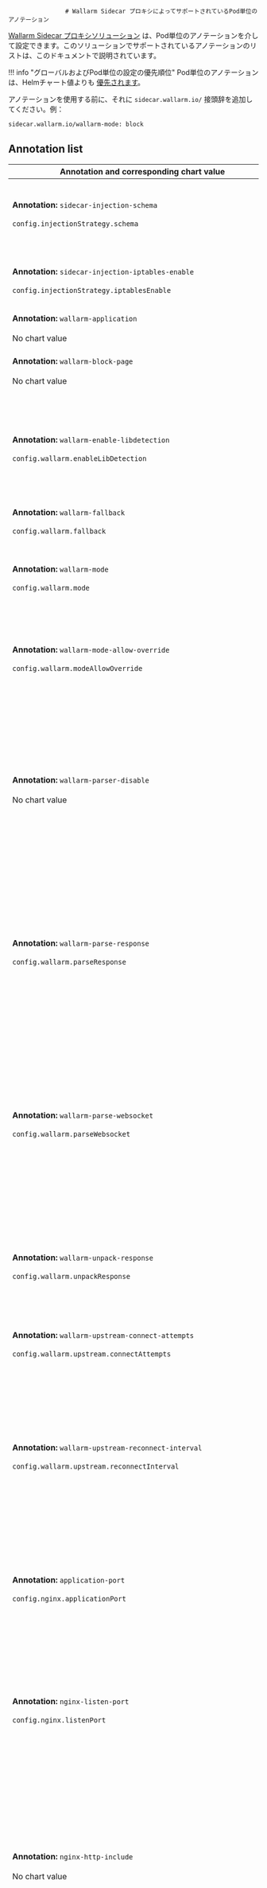 					# Wallarm Sidecar プロキシによってサポートされているPod単位のアノテーション

[Wallarm Sidecar プロキシソリューション](deployment.ja.md) は、Pod単位のアノテーションを介して設定できます。このソリューションでサポートされているアノテーションのリストは、このドキュメントで説明されています。

!!! info "グローバルおよびPod単位の設定の優先順位"
    Pod単位のアノテーションは、Helmチャート値よりも [優先されます](customization.ja.md#configuration-area)。

アノテーションを使用する前に、それに `sidecar.wallarm.io/` 接頭辞を追加してください。例：

```bash
sidecar.wallarm.io/wallarm-mode: block
```
## Annotation list

| Annotation and corresponding chart value                          | Description                                                      | 
|-------------------------------------|------------------------------------------------------------------|
| **Annotation:** `sidecar-injection-schema`<br><br>`config.injectionStrategy.schema` | [Pattern of Wallarm container deployment](customization.ja.md#single-and-split-deployment-of-containers): `single` (default) or `split`.                                                                                                                                                                                                                                                                     |
| **Annotation:** `sidecar-injection-iptables-enable`<br><br>`config.injectionStrategy.iptablesEnable` | [Whether to start the `iptables` init container](customization.ja.md#incoming-traffic-interception-port-forwarding): `true` (default) or `false`.                                                                                                                                                                                                                                |
| **Annotation:** `wallarm-application`<br><br>No chart value      | [Wallarm application ID](../../../user-guides/settings/applications.ja.md).                                                                                                                                                                                                                                                                           |
| **Annotation:** `wallarm-block-page`<br><br>No chart value | [Blocking page and error code](../../../admin-en/configuration-guides/configure-block-page-and-code.ja.md) to return to blocked requests.                                                                                                                                                        |
| **Annotation:** `wallarm-enable-libdetection`<br><br>`config.wallarm.enableLibDetection`                         | Whether to additionally validate the SQL Injection attacks using the [libdetection](../../../about-wallarm/protecting-against-attacks.ja.md#libdetection-overview) library: `on` (default) or `off`.                                                                                                                                                                                                             |
| **Annotation:** `wallarm-fallback`<br><br>`config.wallarm.fallback`                                          | [Wallarm fallback mode](../../../admin-en/configure-parameters-en.ja.md#wallarm_fallback): `on` (default) or  `off`. |
| **Annotation:** `wallarm-mode`<br><br>`config.wallarm.mode`                                              | [Traffic filtration mode](../../../admin-en/configure-wallarm-mode.ja.md): `monitoring` (default), `safe_blocking`, `block` or `off`.                                                                                                                                                                                                                                                                       |
| **Annotation:** `wallarm-mode-allow-override`<br><br>`config.wallarm.modeAllowOverride`                                 | Manages the [ability to override the `wallarm_mode` values via settings in the Cloud](../../../admin-en/configure-wallarm-mode.ja.md#setting-up-priorities-of-the-filtration-mode-configuration-methods-using-wallarm_mode_allow_override): `on` (default), `off` or `strict`.                                                                                                                                                                                       |
| **Annotation:** `wallarm-parser-disable`<br><br>No chart value                                                               | Allows to disable [parsers](../../../user-guides/rules/request-processing.ja.md). The directive values correspond to the name of the parser to be disabled, e.g. `json`. Multiple parsers can be specified, dividing by semicolon, e.g. `json;base64`.                                                                                                                     |
| **Annotation:** `wallarm-parse-response`<br><br>`config.wallarm.parseResponse`                                     | Whether to analyze the application responses for attacks: `on` (default) or `off`. Response analysis is required for vulnerability detection during [passive detection](../../../about-wallarm/detecting-vulnerabilities.ja.md#passive-detection) and [active threat verification](../../../about-wallarm/detecting-vulnerabilities.ja.md#active-threat-verification).                                                                                                                                                                                                                                            |
| **Annotation:** `wallarm-parse-websocket`<br><br>`config.wallarm.parseWebsocket`                                    | Wallarm has full WebSockets support. By default, the WebSockets' messages are not analyzed for attacks. To force the feature, activate the API Security [subscription plan](../../../about-wallarm/subscription-plans.ja.md#subscription-plans) and use this annotation: `on` or `off` (default).                                                                                                                                                                                                                                                 |
| **Annotation:** `wallarm-unpack-response`<br><br>`config.wallarm.unpackResponse`                                    | Whether to decompress compressed data returned in the application response: `on` (default) or `off`.                                                                                                                                                                                                                          |
| **Annotation:** `wallarm-upstream-connect-attempts`<br><br>`config.wallarm.upstream.connectAttempts`                          | Defines the number of immediate reconnects to Tarantool or Wallarm API.                                                                                                                                                                                                                                         |
| **Annotation:** `wallarm-upstream-reconnect-interval`<br><br>`config.wallarm.upstream.reconnectInterval`                        | Defines the interval between attempts to reconnect to Tarantool or Wallarm API after the number of unsuccessful attempts has exceeded the threshold for the number of immediate reconnects.                                                                                                                                                                                                                                |
| **Annotation:** `application-port`<br><br>`config.nginx.applicationPort`                                     | Wallarm container awaits for incoming requests to go to this port if [no exposed application pod ports were found](customization.ja.md#application-container-port-auto-discovery).                                                                                             |
| **Annotation:** `nginx-listen-port`<br><br>`config.nginx.listenPort`                                          | Port listened by the Wallarm container. This port is reserved for using by the Wallarm sidecar solution, in cannot be the same as `application-port`.                                                                                                                                                                 |
| **Annotation:** `nginx-http-include`<br><br>No chart value                                                               | Array of paths to the NGINX configuration files that should be [included on the `http` level of NGINX configuration](customization.ja.md#using-custom-nginx-configuration). The file should be mounted to the container and this path should point to the file in the container.                                                                                                            |
| **Annotation:** `nginx-http-snippet`<br><br>No chart value                                                               | [Additional inline config](customization.ja.md#using-custom-nginx-configuration) that should be included on the `http` level of NGINX configuration.                                                                                                                                      |
| **Annotation:** `nginx-server-include`<br><br>No chart value                                                               | Array of paths to the NGINX configuration files that should be [included on the `server` level of NGINX configuration](customization.ja.md#using-custom-nginx-configuration). The file should be mounted to the container and this path should point to the file in the container.                                                                                                            |
| **Annotation:** `nginx-server-snippet`<br><br>No chart value                                                               | [Additional inline config](customization.ja.md#using-custom-nginx-configuration) that should be included on the `server` level of NGINX configuration.                                                                                                                                      |
| **Annotation:** `nginx-location-include`<br><br>No chart value                                                               | Array of paths to the NGINX configuration files that should be [included on the `location` level of NGINX configuration](customization.ja.md#using-custom-nginx-configuration). The file should be mounted to the container and this path should point to the file in the container.                                                                                                            |
| **Annotation:** `nginx-location-snippet`<br><br>No chart value                                                               | [Additional inline config](customization.ja.md#using-custom-nginx-configuration) that should be included on the `location` level of NGINX configuration.                                                                                                                                      |
| **Annotation:** `nginx-extra-modules`<br><br>No chart value                                                               | Array of [additional NGINX modules](customization.ja.md#enabling-additional-nginx-modules) to be enabled.                                                                                                                                                                                                                  |
| **Annotation:** `proxy-extra-volumes`<br><br>No chart value                                                               | [Custom volumes](customization.ja.md#include) to be added to the Pod (array).                                                                                                                                                                                   |
| **Annotation:** `proxy-extra-volume-mounts`<br><br>No chart value                                                               | [Custom volume mounts](customization.ja.md#include) to be added to the `sidecar-proxy` container (JSON object).                                                                                                                                                                               |
| **Annotation:** `proxy-cpu`<br><br>`config.sidecar.containers.proxy.resources.requests.cpu`           | [Requested CPU](customization.ja.md#per-pod-basis-allocation-via-pods-annotations) for the `sidecar-proxy` container.                                                                                                                                                                                                                                                                                |
| **Annotation:** `proxy-memory`<br><br>`config.sidecar.containers.proxy.resources.requests.memory`        | [Requested memory](customization.ja.md#per-pod-basis-allocation-via-pods-annotations) for the `sidecar-proxy` container.                                                                                                                                                                                                                                                                             |
| **Annotation:** `proxy-cpu-limit`<br><br>`config.sidecar.containers.proxy.resources.limits.cpu`             | [CPU limit](customization.ja.md#per-pod-basis-allocation-via-pods-annotations) for the `sidecar-proxy` container.                                                                                                                                                                                                                                                                                    |
| **Annotation:** `proxy-memory-limit`<br><br>`config.sidecar.containers.proxy.resources.limits.memory`          | [Memory limit](customization.ja.md#per-pod-basis-allocation-via-pods-annotations) for the `sidecar-proxy` container.                                                                                                                                                                                                                                                                                 |
| **Annotation:** `helper-cpu`<br><br>`config.sidecar.containers.helper.resources.requests.cpu`          | [Requested CPU](customization.ja.md#per-pod-basis-allocation-via-pods-annotations) for the `sidecar-helper` container.                                                                                                                                                                                                                                                                               |
| **Annotation:** `helper-memory`<br><br>`config.sidecar.containers.helper.resources.requests.memory`       | [Requested memory](customization.ja.md#per-pod-basis-allocation-via-pods-annotations) for the `sidecar-helper` container.                                                                                                                                                                                                                                                                            |
| **Annotation:** `helper-cpu-limit`<br><br>`config.sidecar.containers.helper.resources.limits.cpu`            | [CPU limit](customization.ja.md#per-pod-basis-allocation-via-pods-annotations) for the `sidecar-helper` container.                                                                                                                                                                                                                                                                                  |
| **Annotation:** `helper-memory-limit`<br><br>`config.sidecar.containers.helper.resources.limits.memory`         | [Memory limit](customization.ja.md#per-pod-basis-allocation-via-pods-annotations) for the `sidecar-helper` container.                                                                                                                                                                                                                                                                                |
| **Annotation:** `init-iptables-cpu`<br><br>`config.sidecar.initContainers.iptables.resources.requests.cpu`    | [Requested CPU](customization.ja.md#per-pod-basis-allocation-via-pods-annotations) for the `sidecar-init-iptables` container.                                                                                                                                                                                                                                                                        |
| **Annotation:** `init-iptables-memory`<br><br>`config.sidecar.initContainers.iptables.resources.requests.memory` | [Requested memory](customization.ja.md#per-pod-basis-allocation-via-pods-annotations) for the `sidecar-init-iptables` container.                                                                                                                                                                                                                                                                     |
| **Annotation:** `init-iptables-cpu-limit`<br><br>`config.sidecar.initContainers.iptables.resources.limits.cpu`      | [CPU limit](customization.ja.md#per-pod-basis-allocation-via-pods-annotations) for the `sidecar-init-iptables` container.                                                                                                                                                                                                                                                                            |
| **Annotation:** `init-iptables-memory-limit`<br><br>`config.sidecar.initContainers.iptables.resources.limits.memory`   | [Memory limit](customization.ja.md#per-pod-basis-allocation-via-pods-annotations) for the `sidecar-init-iptables` container.                                                                                                                                                                                                                                                                         |
| **Annotation:** `init-helper-cpu`<br><br>`config.sidecar.initContainers.helper.resources.requests.cpu`      | [Requested CPU](customization.ja.md#per-pod-basis-allocation-via-pods-annotations) for the `sidecar-init-helper` container.                                                                                                                                                                                                                                                                          |
| **Annotation:** `init-helper-memory`<br><br>`config.sidecar.initContainers.helper.resources.requests.memory`   | [Requested memory](customization.ja.md#per-pod-basis-allocation-via-pods-annotations) for the `sidecar-init-helper` container.                                                                                                                                                                                                                                                                       |
| **Annotation:** `init-helper-cpu-limit`<br><br>`config.sidecar.initContainers.helper.resources.limits.cpu`        | [CPU limit](customization.ja.md#per-pod-basis-allocation-via-pods-annotations) for the `sidecar-init-helper` container.                                                                                                                                                                                                                                                                              |
| **Annotation:** `init-helper-memory-limit`<br><br>`config.sidecar.initContainers.helper.resources.limits.memory`     | [Memory limit](customization.ja.md#per-pod-basis-allocation-via-pods-annotations) for the `sidecar-init-helper` container.                                                                                                                                                                                                                                                                           |

There are more [NGINX directives supported by Wallarm](../../../admin-en/configure-parameters-en.ja.md) that are not covered by direct annotations. Nevertheless, you can configure them as well using the [`nginx-*-snippet` and `nginx-*-include` annotations](customization.ja.md#using-custom-nginx-configuration).
アノテーションの使い方

アノテーションをPodに適用するには、適切なアプリケーション設定の `Deployment` オブジェクト設定で指定します。例：

```bash
kubectl edit deployment -n <KUBERNETES_NAMESPACE> <APP_LABEL_VALUE>
```

```yaml hl_lines="17"
apiVersion: apps/v1
kind: Deployment
metadata:
  name: myapp
  namespace: default
spec:
  replicas: 1
  selector:
    matchLabels:
      app: myapp
  template:
    metadata:
      labels:
        app: myapp
        wallarm-sidecar: enabled
      annotations:
        sidecar.wallarm.io/wallarm-mode: block
    spec:
      containers:
        - name: application
          image: kennethreitz/httpbin
          ports:
            - name: http
              containerPort: 80
```